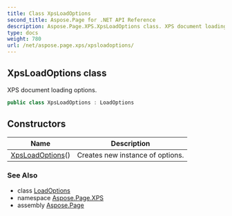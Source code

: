 ```yaml
---
title: Class XpsLoadOptions
second_title: Aspose.Page for .NET API Reference
description: Aspose.Page.XPS.XpsLoadOptions class. XPS document loading options
type: docs
weight: 780
url: /net/aspose.page.xps/xpsloadoptions/
---
```

## XpsLoadOptions class

XPS document loading options.

```csharp
public class XpsLoadOptions : LoadOptions
```

## Constructors

| Name | Description |
| --- | --- |
| [XpsLoadOptions](xpsloadoptions/)() | Creates new instance of options. |

### See Also

* class [LoadOptions](../loadoptions/)
* namespace [Aspose.Page.XPS](../../aspose.page.xps/)
* assembly [Aspose.Page](../../)


